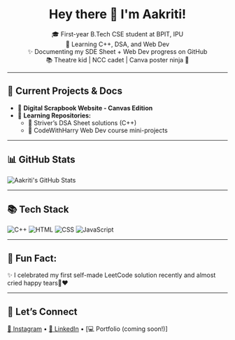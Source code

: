 <h1 align="center">Hey there 👋 I'm Aakriti!</h1>

<p align="center">
🎓 First-year B.Tech CSE student at BPIT, IPU <br>
🌱 Learning C++, DSA, and Web Dev <br>
✨ Documenting my SDE Sheet + Web Dev progress on GitHub <br>
📚 Theatre kid | NCC cadet | Canva poster ninja 🎨
</p>

---

## 🚀 Current Projects & Docs
- 📓 **Digital Scrapbook Website - Canvas Edition**
- 📖 **Learning Repositories:**
  - 📌 Striver’s DSA Sheet solutions (C++)
  - 📌 CodeWithHarry Web Dev course mini-projects  

---

## 📊 GitHub Stats

![Aakriti's GitHub Stats](https://github-readme-stats.vercel.app/api?username=Aakriti0207&show_icons=true&theme=tokyonight)

---

## 📚 Tech Stack

![C++](https://img.shields.io/badge/C%2B%2B-00599C?style=for-the-badge&logo=c%2B%2B&logoColor=white)
![HTML](https://img.shields.io/badge/HTML-E34F26?style=for-the-badge&logo=html5&logoColor=white)
![CSS](https://img.shields.io/badge/CSS-1572B6?style=for-the-badge&logo=css3&logoColor=white)
![JavaScript](https://img.shields.io/badge/JavaScript-F7DF1E?style=for-the-badge&logo=javascript&logoColor=black)

---

## 🌸 Fun Fact:
✨ I celebrated my first self-made LeetCode solution recently and almost cried happy tears🥹❤️

---

## 📲 Let’s Connect
[📸 Instagram](https://www.instagram.com/aakritiarya_) • [💼 LinkedIn](https://www.linkedin.com/in/aakriti-arya-040917225/) • [💻 Portfolio (coming soon!)]

<!--
**Aakriti0207/Aakriti0207** is a ✨ _special_ ✨ repository because its `README.md` (this file) appears on your GitHub profile.

Here are some ideas to get you started:

- 🔭 I’m currently working on ...
- 🌱 I’m currently learning ...
- 👯 I’m looking to collaborate on ...
- 🤔 I’m looking for help with ...
- 💬 Ask me about ...
- 📫 How to reach me: ...
- 😄 Pronouns: ...
- ⚡ Fun fact: ...
-->
